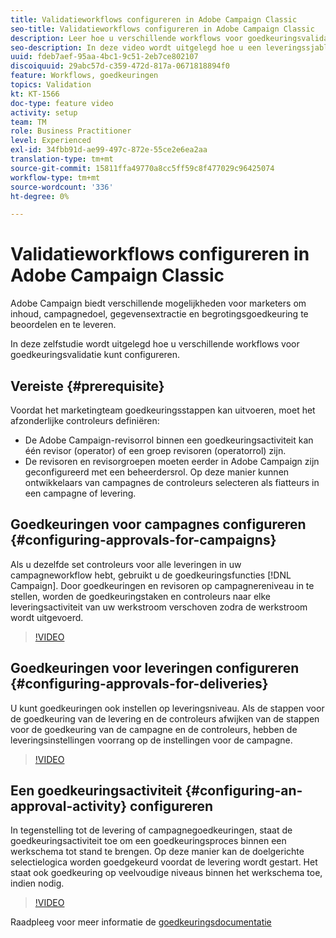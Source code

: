 ```yaml
---
title: Validatieworkflows configureren in Adobe Campaign Classic
seo-title: Validatieworkflows configureren in Adobe Campaign Classic
description: Leer hoe u verschillende workflows voor goedkeuringsvalidatie configureert.
seo-description: In deze video wordt uitgelegd hoe u een leveringssjabloon kunt configureren en gebruiken in ACCAdobe Campaign. Deze video biedt verschillende opties voor marketers om de leveringsinhoud, het campagnedoel, de gegevensextractie en begrotingsgoedkeuringen te beoordelen en te leveren. In deze zelfstudie wordt uitgelegd hoe u verschillende workflows voor goedkeuringsvalidatie kunt configureren.
uuid: fdeb7aef-95aa-4bc1-9c51-2eb7ce802107
discoiquuid: 29abc57d-c359-472d-817a-0671818894f0
feature: Workflows, goedkeuringen
topics: Validation
kt: KT-1566
doc-type: feature video
activity: setup
team: TM
role: Business Practitioner
level: Experienced
exl-id: 34fbb91d-ae99-497c-872e-55ce2e6ea2aa
translation-type: tm+mt
source-git-commit: 15811ffa49770a8cc5ff59c8f477029c96425074
workflow-type: tm+mt
source-wordcount: '336'
ht-degree: 0%

---
```


# Validatieworkflows configureren in Adobe Campaign Classic

Adobe Campaign biedt verschillende mogelijkheden voor marketers om inhoud, campagnedoel, gegevensextractie en begrotingsgoedkeuring te beoordelen en te leveren.

In deze zelfstudie wordt uitgelegd hoe u verschillende workflows voor goedkeuringsvalidatie kunt configureren.

## Vereiste {#prerequisite}

Voordat het marketingteam goedkeuringsstappen kan uitvoeren, moet het afzonderlijke controleurs definiëren:

* De Adobe Campaign-revisorrol binnen een goedkeuringsactiviteit kan één revisor (operator) of een groep revisoren (operatorrol) zijn.
* De revisoren en revisorgroepen moeten eerder in Adobe Campaign zijn geconfigureerd met een beheerdersrol. Op deze manier kunnen ontwikkelaars van campagnes de controleurs selecteren als fiatteurs in een campagne of levering.

## Goedkeuringen voor campagnes configureren {#configuring-approvals-for-campaigns}

Als u dezelfde set controleurs voor alle leveringen in uw campagneworkflow hebt, gebruikt u de goedkeuringsfuncties [!DNL Campaign]. Door goedkeuringen en revisoren op campagnereniveau in te stellen, worden de goedkeuringstaken en controleurs naar elke leveringsactiviteit van uw werkstroom verschoven zodra de werkstroom wordt uitgevoerd.

>[!VIDEO](https://video.tv.adobe.com/v/25175?quality=12)

## Goedkeuringen voor leveringen configureren {#configuring-approvals-for-deliveries}

U kunt goedkeuringen ook instellen op leveringsniveau. Als de stappen voor de goedkeuring van de levering en de controleurs afwijken van de stappen voor de goedkeuring van de campagne en de controleurs, hebben de leveringsinstellingen voorrang op de instellingen voor de campagne.

>[!VIDEO](https://video.tv.adobe.com/v/25176?quality=12)

## Een goedkeuringsactiviteit {#configuring-an-approval-activity} configureren

In tegenstelling tot de levering of campagnegoedkeuringen, staat de goedkeuringsactiviteit toe om een goedkeuringsproces binnen een werkschema tot stand te brengen. Op deze manier kan de doelgerichte selectielogica worden goedgekeurd voordat de levering wordt gestart. Het staat ook goedkeuring op veelvoudige niveaus binnen het werkschema toe, indien nodig.

>[!VIDEO](https://video.tv.adobe.com/v/25174?quality=12)

Raadpleeg voor meer informatie de [goedkeuringsdocumentatie](https://docs.adobe.com/help/en/campaign-classic/using/automating-with-workflows/flow-control-activities/approval.html)
